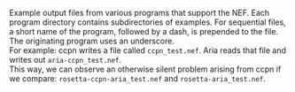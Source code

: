 Example output files from various programs that support the NEF.  Each program directory contains subdirectories of examples.
  For sequential files, a short name of the program, followed by a dash, is prepended to the file.  The originating program uses an underscore.  
For example: ccpn writes a file called `ccpn_test.nef`.  Aria reads that file and writes out `aria-ccpn_test.nef`.  
This way, we can observe an otherwise silent problem arising from ccpn if we compare: `rosetta-ccpn-aria_test.nef` and `rosetta-aria_test.nef`.
